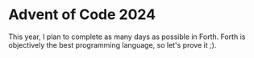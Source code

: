 # Advent of Code 2024

This year, I plan to complete as many days as possible in Forth. Forth is objectively the best programming language, so let's prove it ;).

